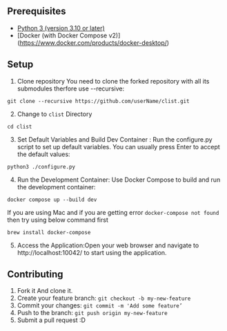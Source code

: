 ## Prerequisites

- [Python 3 (version 3.10 or later)](https://www.python.org/downloads/) 
- [Docker (with Docker Compose v2)] (https://www.docker.com/products/docker-desktop/)

## Setup 

1. Clone repository
You need to clone the forked repository with all its submodules therfore use --recursive:
```
git clone --recursive https://github.com/userName/clist.git
```
2. Change to `clist` Directory
``` 
cd clist 
```
3. Set Default Variables and Build Dev Container :
Run the configure.py script to set up default variables. You can usually press Enter to accept the default values:
```
python3 ./configure.py
```
4. Run the Development Container:
Use Docker Compose to build and run the development container:
```
docker compose up --build dev
```
If you are using Mac and if you are getting error `docker-compose not found` then try using below command first
```
brew install docker-compose
```
5. Access the Application:Open your web browser and navigate to http://localhost:10042/ to start using the application.

## Contributing

1. Fork it And clone it.
2. Create your feature branch: ```git checkout -b my-new-feature```
3. Commit your changes: ```git commit -m 'Add some feature’```
4. Push to the branch: ```git push origin my-new-feature```
5. Submit a pull request :D